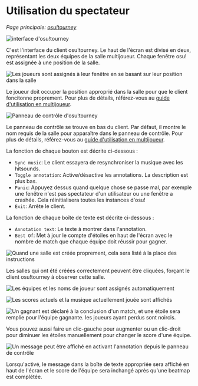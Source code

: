 # Utilisation du spectateur

_Page principale: [osu!tourney](/wiki/osu!tourney)_

![interface d'osu!tourney](Osutourneymain.png "Interface basique du client osu!tourney")

C'est l'interface du client osu!tourney. Le haut de l'écran est divisé en deux, représentant les deux équipes de la salle multijoueur.
Chaque fenêtre osu! est assignée à une position de la salle.

![Les joueurs sont assignés à leur fenêtre en se basant sur leur position dans la salle](Osutourneywindows.png)

Le joueur doit occuper la position approprié dans la salle pour que le client foncitonne proprement. Pour plus de détails, référez-vous au [guide d'utilisation en multijoueur](/wiki/osu!tourney/Multiplayer_Usage).

![Panneau de contrôle d'osu!tourney](Osutourneypanel.png)

Le panneau de contrôle se trouve en bas du client. Par défaut, il montre le nom requis de la salle pour apparaître dans le panneau de contrôle. Pour plus de détails, référez-vous au [guide d'utilisation en multijoueur](/wiki/osu!tourney/Multiplayer_Usage).

La fonction de chaque bouton est décrite ci-dessous :

- `Sync music`: Le client essayera de resynchroniser la musique avec les hitsounds.
- `Toggle annotation`: Active/désactive les annotations. La description est plus bas.
- `Panic`: Appuyez dessus quand quelque chose se passe mal, par exemple une fenêtre n'est pas spectateur d'un utilisateur ou une fenêtre a crashée. Cela réinitialisera toutes les instances d'osu!
- `Exit`: Arrête le client.

La fonction de chaque boîte de texte est décrite ci-dessous :

- `Annotation text`: Le texte à montrer dans l'annotation.
- `Best Of`: Met à jour le compte d'étoiles en haut de l'écran avec le nombre de match que chaque équipe doit réussir pour gagner.

![Quand une salle est créée proprement, cela sera listé à la place des instructions](Osutourneyroomlist.png)

Les salles qui ont été créées correctement peuvent être cliquées, forçant le client osu!tourney à observer cette salle.

![Les équipes et les noms de joueur sont assignés automatiquement](Osutourneyidle.png)

![Les scores actuels et la musique actuellement jouée sont affichés](Osutourneyspectate.png)

![Un gagnant est déclaré à la conclusion d'un match, et une étoile sera remplie pour l'équipe gagnante. les joueurs ayant perdus sont noircis.](Osutourneyresults.png)

Vous pouvez aussi faire un clic-gauche pour augmenter ou un clic-droit pour diminuer les étoiles manuellement pour changer le score d'une équipe.

![Un message peut être affiché en activant l'annotation depuis le panneau de contrôle](Osutourneywarmup.png)

Lorsqu'activé, le message dans la boîte de texte appropriée sera affiché en haut de l'écran et le score de l'équipe sera inchangé après qu'une beatmap est complétée.
